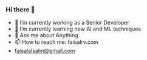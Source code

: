 ### Hi there 👋

- 🔭 I’m currently working as a Senior Developer
- 🌱 I’m currently learning new AI and ML techniques 
- 💬 Ask me about Anything 
- 📫 How to reach me: faisalrv.com
- faisalalsalm@gmail.com
